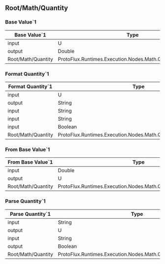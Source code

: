 <!-----------------------------------------------------------------------+
 ! This file has been generated using a script. Do not edit it manually. !
 ! Edit the individual node pages instead.                               !
 +----------------------------------------------------------------------->

## Root/Math/Quantity

### Base Value\`1

<!-- embed:start:ProtoFlux.Runtimes.Execution.Nodes.Math.Quantity.BaseValue\`1 -->
<!-- ProtofluxNode:start -->
| Base Value\`1 | Type | Label |
| --- | ---- | ----- |
| input | U | Value |
| output | Double | * |
| Root/Math/Quantity | ProtoFlux.Runtimes.Execution.Nodes.Math.Quantity.BaseValue\`1 |  |
<!-- ProtofluxNode:end -->
<!-- embed:end:ProtoFlux.Runtimes.Execution.Nodes.Math.Quantity.BaseValue\`1 -->


### Format Quantity\`1

<!-- embed:start:ProtoFlux.Runtimes.Execution.Nodes.Math.Quantity.FormatQuantity\`1 -->
<!-- ProtofluxNode:start -->
| Format Quantity\`1 | Type | Label |
| --- | ---- | ----- |
| input | U | Value |
| output | String | * |
| input | String | FormatUnit |
| input | String | FormatNumber |
| input | Boolean | UseLongNames |
| Root/Math/Quantity | ProtoFlux.Runtimes.Execution.Nodes.Math.Quantity.FormatQuantity\`1 |  |
<!-- ProtofluxNode:end -->
<!-- embed:end:ProtoFlux.Runtimes.Execution.Nodes.Math.Quantity.FormatQuantity\`1 -->


### From Base Value\`1

<!-- embed:start:ProtoFlux.Runtimes.Execution.Nodes.Math.Quantity.FromBaseValue\`1 -->
<!-- ProtofluxNode:start -->
| From Base Value\`1 | Type | Label |
| --- | ---- | ----- |
| input | Double | BaseValue |
| output | U | * |
| Root/Math/Quantity | ProtoFlux.Runtimes.Execution.Nodes.Math.Quantity.FromBaseValue\`1 |  |
<!-- ProtofluxNode:end -->
<!-- embed:end:ProtoFlux.Runtimes.Execution.Nodes.Math.Quantity.FromBaseValue\`1 -->


### Parse Quantity\`1

<!-- embed:start:ProtoFlux.Runtimes.Execution.Nodes.Math.Quantity.ParseQuantity\`1 -->
<!-- ProtofluxNode:start -->
| Parse Quantity\`1 | Type | Label |
| --- | ---- | ----- |
| input | String | Str |
| output | U | Value |
| input | String | DefaultUnit |
| output | Boolean | IsParsed |
| Root/Math/Quantity | ProtoFlux.Runtimes.Execution.Nodes.Math.Quantity.ParseQuantity\`1 |  |
<!-- ProtofluxNode:end -->
<!-- embed:end:ProtoFlux.Runtimes.Execution.Nodes.Math.Quantity.ParseQuantity\`1 -->


